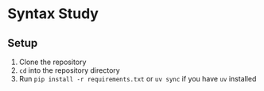 # Syntax Study

## Setup

1. Clone the repository
2. `cd` into the repository directory
3. Run `pip install -r requirements.txt` or `uv sync` if you have `uv` installed
